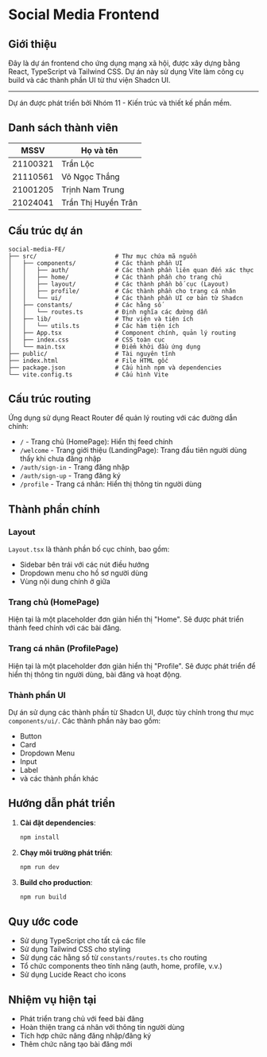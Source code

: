 # Social Media Frontend

## Giới thiệu

Đây là dự án frontend cho ứng dụng mạng xã hội, được xây dựng bằng React, TypeScript và Tailwind CSS. Dự án này sử dụng Vite làm công cụ build và các thành phần UI từ thư viện Shadcn UI.

---

Dự án được phát triển bởi Nhóm 11 - Kiến trúc và thiết kế phần mềm.

## Danh sách thành viên

| MSSV     | Họ và tên           |
| -------- | ------------------- |
| 21100321 | Trần Lộc            |
| 21110561 | Võ Ngọc Thắng       |
| 21001205 | Trịnh Nam Trung     |
| 21024041 | Trần Thị Huyền Trân |

## Cấu trúc dự án

```
social-media-FE/
├── src/                      # Thư mục chứa mã nguồn
│   ├── components/           # Các thành phần UI
│   │   ├── auth/             # Các thành phần liên quan đến xác thực
│   │   ├── home/             # Các thành phần cho trang chủ
│   │   ├── layout/           # Các thành phần bố cục (Layout)
│   │   ├── profile/          # Các thành phần cho trang cá nhân
│   │   └── ui/               # Các thành phần UI cơ bản từ Shadcn
│   ├── constants/            # Các hằng số
│   │   └── routes.ts         # Định nghĩa các đường dẫn
│   ├── lib/                  # Thư viện và tiện ích
│   │   └── utils.ts          # Các hàm tiện ích
│   ├── App.tsx               # Component chính, quản lý routing
│   ├── index.css             # CSS toàn cục
│   └── main.tsx              # Điểm khởi đầu ứng dụng
├── public/                   # Tài nguyên tĩnh
├── index.html                # File HTML gốc
├── package.json              # Cấu hình npm và dependencies
└── vite.config.ts            # Cấu hình Vite
```

## Cấu trúc routing

Ứng dụng sử dụng React Router để quản lý routing với các đường dẫn chính:

- `/` - Trang chủ (HomePage): Hiển thị feed chính
- `/welcome` - Trang giới thiệu (LandingPage): Trang đầu tiên người dùng thấy khi chưa đăng nhập
- `/auth/sign-in` - Trang đăng nhập
- `/auth/sign-up` - Trang đăng ký
- `/profile` - Trang cá nhân: Hiển thị thông tin người dùng

## Thành phần chính

### Layout

`Layout.tsx` là thành phần bố cục chính, bao gồm:

- Sidebar bên trái với các nút điều hướng
- Dropdown menu cho hồ sơ người dùng
- Vùng nội dung chính ở giữa

### Trang chủ (HomePage)

Hiện tại là một placeholder đơn giản hiển thị "Home". Sẽ được phát triển thành feed chính với các bài đăng.

### Trang cá nhân (ProfilePage)

Hiện tại là một placeholder đơn giản hiển thị "Profile". Sẽ được phát triển để hiển thị thông tin người dùng, bài đăng và hoạt động.

### Thành phần UI

Dự án sử dụng các thành phần từ Shadcn UI, được tùy chỉnh trong thư mục `components/ui/`. Các thành phần này bao gồm:

- Button
- Card
- Dropdown Menu
- Input
- Label
- và các thành phần khác

## Hướng dẫn phát triển

1. **Cài đặt dependencies**:

   ```bash
   npm install
   ```

2. **Chạy môi trường phát triển**:

   ```bash
   npm run dev
   ```

3. **Build cho production**:
   ```bash
   npm run build
   ```

## Quy ước code

- Sử dụng TypeScript cho tất cả các file
- Sử dụng Tailwind CSS cho styling
- Sử dụng các hằng số từ `constants/routes.ts` cho routing
- Tổ chức components theo tính năng (auth, home, profile, v.v.)
- Sử dụng Lucide React cho icons

## Nhiệm vụ hiện tại

- Phát triển trang chủ với feed bài đăng
- Hoàn thiện trang cá nhân với thông tin người dùng
- Tích hợp chức năng đăng nhập/đăng ký
- Thêm chức năng tạo bài đăng mới
